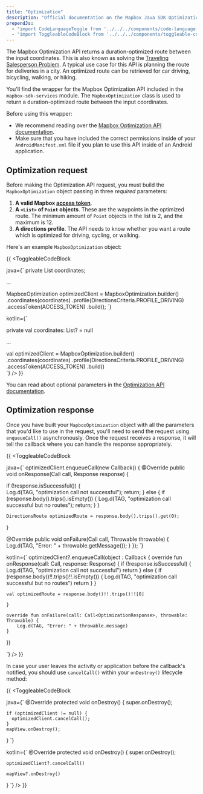 ```yaml
---
title: "Optimization"
description: "Official documentation on the Mapbox Java SDK Optimization API"
prependJs:
  - "import CodeLanguageToggle from '../../../components/code-language-toggle';"
  - "import ToggleableCodeBlock from '../../../components/toggleable-code-block';"
---
```


The Mapbox Optimization API returns a duration-optimized route between the input coordinates. This is also known as solving the [Traveling Salesperson Problem](https://en.wikipedia.org/wiki/Travelling_salesman_problem). A typical use case for this API is planning the route for deliveries in a city. An optimized route can be retrieved for car driving, bicycling, walking, or hiking.

You'll find the wrapper for the Mapbox Optimization API included in the `mapbox-sdk-services` module. The `MapboxOptimization` class is used to return a duration-optimized route between the input coordinates.

Before using this wrapper:

- We recommend reading over the [Mapbox Optimization API documentation](https://www.mapbox.com/api-documentation/#optimization).
- Make sure that you have included the correct permissions inside of your `AndroidManifest.xml` file if you plan to use this API inside of an Android application.

## Optimization request

Before making the Optimization API request, you must build the `MapboxOptimization` object passing in three _required_ parameters:

1. **A valid Mapbox [access token](https://www.mapbox.com/help/define-access-token/)**.
2. **A `<List>` of `Point` objects**. These are the waypoints in the optimized route. The minimum amount of `Point` objects in the list is 2, and the maximum is 12.
3. **A directions profile**. The API needs to know whether you want a route which is optimized for driving, cycling, or walking.

Here's an example `MapboxOptimization` object:

{{
<CodeLanguageToggle id="optimization-request" />
<ToggleableCodeBlock

java={`
private List<Point> coordinates;

...

MapboxOptimization optimizedClient = MapboxOptimization.builder()
  .coordinates(coordinates)
  .profile(DirectionsCriteria.PROFILE_DRIVING)
  .accessToken(ACCESS_TOKEN)
  .build();
`}

kotlin={`

private val coordinates: List<Point>? = null

...

val optimizedClient = MapboxOptimization.builder()
	.coordinates(coordinates)
	.profile(DirectionsCriteria.PROFILE_DRIVING)
	.accessToken(ACCESS_TOKEN)
	.build()  
`}
/>
}}

You can read about optional parameters in the [Optimization API documentation](https://www.mapbox.com/api-documentation/#retrieve-an-optimization).

## Optimization response

Once you have built your `MapboxOptimization` object with all the parameters that you'd like to use in the request, you'll need to send the request using `enqueueCall()` asynchronously. Once the request receives a response, it will tell the callback where you can handle the response appropriately.

{{
<CodeLanguageToggle id="optimization-response" />
<ToggleableCodeBlock

java={`
optimizedClient.enqueueCall(new Callback<OptimizationResponse>() {
  @Override
  public void onResponse(Call<OptimizationResponse> call, Response<OptimizationResponse> response) {

  if (!response.isSuccessful()) {      
    Log.d(TAG, "optimization call not successful");
    return;
  } else {
    if (response.body().trips().isEmpty()) {
    Log.d(TAG, "optimization call successful but no routes");
      return;
    }
  }

    DirectionsRoute optimizedRoute = response.body().trips().get(0);

  }

  @Override
  public void onFailure(Call<OptimizationResponse> call, Throwable throwable) {
    Log.d(TAG, "Error: " + throwable.getMessage());
  }
});
`}

kotlin={`
optimizedClient?.enqueueCall(object : Callback<OptimizationResponse> {
	override fun onResponse(call: Call<OptimizationResponse>, response: Response<OptimizationResponse>) {
		if (!response.isSuccessful) {
			Log.d(TAG, "optimization call not successful")
			return
		} else {
			if (response.body()!!.trips()!!.isEmpty()) {
			Log.d(TAG, "optimization call successful but no routes")
			return
		}
	}
	
	val optimizedRoute = response.body()!!.trips()!![0]
	
	}
	
	override fun onFailure(call: Call<OptimizationResponse>, throwable: Throwable) {
		Log.d(TAG, "Error: " + throwable.message)
	}
})

`}
/>
}}

In case your user leaves the activity or application before the callback's notified, you should use `cancelCall()` within your `onDestroy()` lifecycle method:

{{
<CodeLanguageToggle id="optimization-on-destroy" />
<ToggleableCodeBlock

java={`
@Override
  protected void onDestroy() {
    super.onDestroy();
    
    if (optimizedClient != null) {
      optimizedClient.cancelCall();
    }
    mapView.onDestroy();
}
`}

kotlin={`
@Override
  protected void onDestroy() {
    super.onDestroy();
    
    optimizedClient?.cancelCall()

    mapView?.onDestroy()
}
`}
/>
}}

